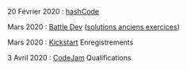 20 Février 2020 : [hashCode](https://codingcompetitions.withgoogle.com/hashcode/schedule)

Mars 2020 : [Battle Dev](https://battledev.blogdumoderateur.com/) ([solutions anciens exercices](https://www.isograd.com/FR/solutionconcours.php))

Mars 2020 : [Kickstart](https://codingcompetitions.withgoogle.com/codejam) Enregistrements

3 Avril 2020 : [CodeJam](https://codingcompetitions.withgoogle.com/codejam/schedule) Qualifications